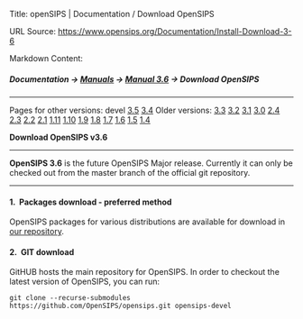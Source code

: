 Title: openSIPS | Documentation / Download OpenSIPS

URL Source: https://www.opensips.org/Documentation/Install-Download-3-6

Markdown Content:
##### Documentation -\> [Manuals](https://www.opensips.org/Documentation/Manuals "Manuals") -\> [Manual 3.6](https://www.opensips.org/Documentation/Manual-3-6 "OpenSIPS Manual - 3.6") -\> Download OpenSIPS

* * *

Pages for other versions: devel [3.5](https://www.opensips.org/Documentation/Install-Download-3-5 "Download OpenSIPS - 3.5") [3.4](https://www.opensips.org/Documentation/Install-Download-3-4 "Download OpenSIPS - 3.4") Older versions: [3.3](https://www.opensips.org/Documentation/Install-Download-3-3 "Download OpenSIPS - 3.3") [3.2](https://www.opensips.org/Documentation/Install-Download-3-2 "Download OpenSIPS - 3.2") [3.1](https://www.opensips.org/Documentation/Install-Download-3-1 "Download OpenSIPS - 3.1") [3.0](https://www.opensips.org/Documentation/Install-Download-3-0 "Download OpenSIPS - 3.0") [2.4](https://www.opensips.org/Documentation/Install-Download-2-4 "Download OpenSIPS - ver 2.4") [2.3](https://www.opensips.org/Documentation/Install-Download-2-3 "Download OpenSIPS - ver 2.3") [2.2](https://www.opensips.org/Documentation/Install-Download-2-2 "Download OpenSIPS - ver 2.2") [2.1](https://www.opensips.org/Documentation/Install-Download-2-1 "Download OpenSIPS - ver 2.1") [1.11](https://www.opensips.org/Documentation/Install-Download-1-11 "Download OpenSIPS - ver 1.11") [1.10](https://www.opensips.org/Documentation/Install-Download-1-10 "Download OpenSIPS - ver 1.10") [1.9](https://www.opensips.org/Documentation/Install-Download-1-9 "Download OpenSIPS - ver 1.9") [1.8](https://www.opensips.org/Documentation/Install-Download-1-8 "Download OpenSIPS - ver 1.8") [1.7](https://www.opensips.org/Documentation/Install-Download-1-7 "Download OpenSIPS - ver 1.7") [1.6](https://www.opensips.org/Documentation/Install-Download-1-6 "Download OpenSIPS - ver 1.6") [1.5](https://www.opensips.org/Documentation/Install-Download-1-5 "Download OpenSIPS - ver 1.5") [1.4](https://www.opensips.org/Documentation/Install-Download-1-4 "Download OpenSIPS - ver 1.4")

**Download OpenSIPS v3.6**

* * *

**OpenSIPS 3.6** is the future OpenSIPS Major release. Currently it can only be checked out from the master branch of the official git repository.

* * *

#### 1.  Packages download - preferred method

OpenSIPS packages for various distributions are available for download in [our repository](https://www.opensips.org/Downloads/Downloads#osipmi "Downloads").

#### 2.  GIT download

GitHUB hosts the main repository for OpenSIPS. In order to checkout the latest version of OpenSIPS, you can run:

   `git clone --recurse-submodules https://github.com/OpenSIPS/opensips.git opensips-devel`
